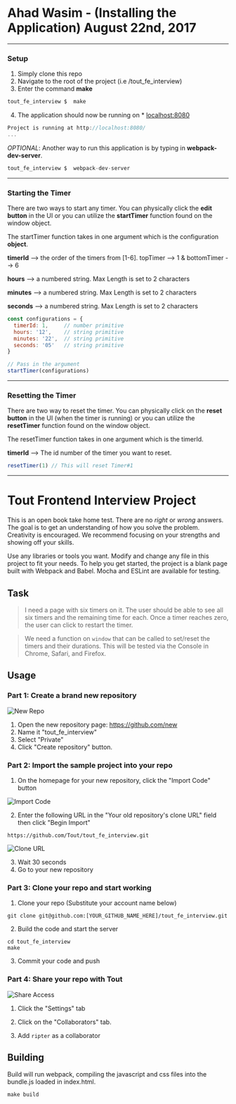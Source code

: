 # Ahad Wasim - (Installing the Application) August 22nd, 2017

---

### Setup

 1) Simply clone this repo
 2) Navigate to the root of the project (i.e /tout_fe_interview)
 3) Enter the command **make**

 ```javascript
 tout_fe_interview $  make
 ```

4) The application should now be running on * [localhost:8080](http://127.0.0.1:8080)

 ```javascript
Project is running at http://localhost:8080/
...
 ```

*OPTIONAL*:  Another way to run this application is by typing in **webpack-dev-server**.
 ```javascript
 tout_fe_interview $  webpack-dev-server
 ```
___

### Starting the Timer


There are two ways to start any timer. You can physically click the **edit button** in the UI or you can utilize the **startTimer** function found on the window object.

The startTimer function takes in one argument which is the configuration **object**.

**timerId** --> the order of the timers from [1-6]. topTimer --> 1 & bottomTimer --> 6

**hours**  --> a numbered string. Max Length is set to 2 characters

**minutes**  --> a numbered string. Max Length is set to 2 characters

**seconds**  --> a numbered string. Max Length is set to 2 characters

```javascript
const configurations = {
  timerId: 1,     // number primitive
  hours: '12',    // string primitive
  minutes: '22',  // string primitive
  seconds: '05'   // string primitive
}

// Pass in the argument
startTimer(configurations)  
 ```

___

### Resetting the Timer

There are two way to reset the timer. You can physically click on the **reset button** in the UI (when the timer is running) or you can utilize the **resetTimer** function found on the window object.

The resetTimer function takes in one argument which is the timerId.

**timerId**   --> The id number of the timer you want to reset.


```javascript
resetTimer(1) // This will reset Timer#1
 ```


---
# Tout Frontend Interview Project

This is an open book take home test. There are no *right* or *wrong* answers. The goal is to get an understanding of how you solve the problem. Creativity is encouraged. We recommend focusing on your strengths and showing off your skills.

Use any libraries or tools you want. Modify and change any file in this project to fit your needs. To help you get started, the project is a blank page built with Webpack and Babel. Mocha and ESLint are available for testing.


## Task
> I need a page with six timers on it. The user should be able to see all six timers and the remaining time for each. Once a timer reaches zero, the user can click to restart the timer.

> We need a function on `window` that can be called to set/reset the timers and their durations. This will be tested via the Console in Chrome, Safari, and Firefox.

## Usage

### Part 1: Create a brand new repository

![New Repo](https://user-images.githubusercontent.com/348581/27461558-5065ead2-576f-11e7-83d7-6044c05f2440.png)

1. Open the new repository page: https://github.com/new
2. Name it "tout_fe_interview"
3. Select "Private"
4. Click "Create repository" button.

### Part 2: Import the sample project into your repo





1. On the homepage for your new repository, click the "Import Code" button

![Import Code](https://user-images.githubusercontent.com/348581/27461557-5065ea6e-576f-11e7-858e-6b44daa74d5d.png)

2. Enter the following URL in the "Your old repository's clone URL" field then click "Begin Import"

```
https://github.com/Tout/tout_fe_interview.git
```

![Clone URL](https://user-images.githubusercontent.com/348581/27461560-507b4256-576f-11e7-921c-da9af30f4014.png)

3. Wait 30 seconds
4. Go to your new repository

### Part 3: Clone your repo and start working

1. Clone your repo (Substitute your account name below)

```
git clone git@github.com:[YOUR_GITHUB_NAME_HERE]/tout_fe_interview.git
```

2. Build the code and start the server

```
cd tout_fe_interview
make
```

3. Commit your code and push

### Part 4: Share your repo with Tout

![Share Access](https://user-images.githubusercontent.com/348581/27461559-50687798-576f-11e7-891f-561e758d9cd6.png)

1. Click the "Settings" tab

2. Click on the "Collaborators" tab.

3. Add `ripter` as a collaborator


## Building
Build will run webpack, compiling the javascript and css files into the bundle.js loaded in index.html.
```
make build
```
